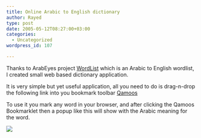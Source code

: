 ```yaml
---
title: Online Arabic to English dictionary
author: Rayed
type: post
date: 2005-05-12T08:27:00+03:00
categories:
  - Uncategorized
wordpress_id: 107

---
```

<div style="clear:both;"></div>
<p>Thanks to ArabEyes project <a href="http://www.arabeyes.org/project.php?proj=Wordlist">WordList</a> which is an Arabic to English wordlist, I created small web based dictionary application.</p>
<p>It is very simple but yet useful application, all you need to do is drag-n-drop the following link into you bookmark toolbar <a href="javascript: e = %22%22 + (window.getSelection ? window.getSelection() : document.getSelection ? document.getSelection() : document.selection.createRange().text); if (e==null) e=%22%22; window.open(%22http://rayed.rayed.com/qol/get.php?word=%22+e,%22qol%22, %22width=300,height=200%22); void 0;">Qamoos</a></p>
<p>To use it you mark any word in your browser, and after clicking the Qamoos Bookmarklet then a popup like this will show with the Arabic meaning for the word.</p>
<p><img src="http://myweb.saudi.net.sa/rayed/img/2005-05-12/qol.jpg"></p>
<div style="clear:both; padding-bottom: 0.25em;"></div>
